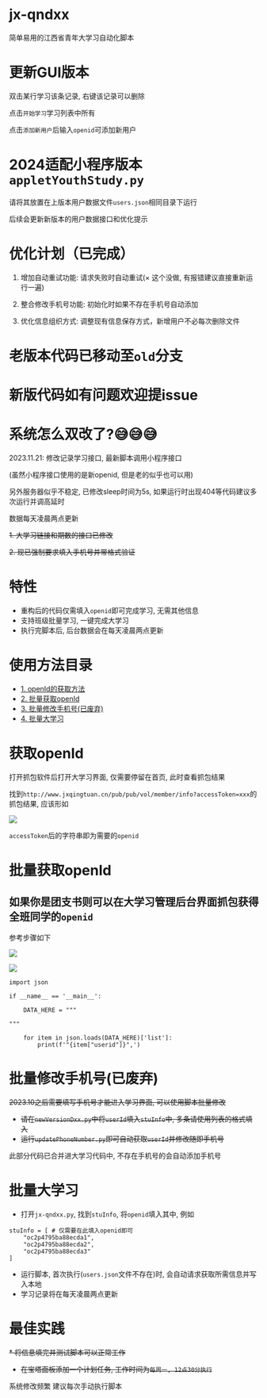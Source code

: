 # jx-qndxx
简单易用的江西省青年大学习自动化脚本

# 更新GUI版本

双击某行学习该条记录, 右键该记录可以删除

点击`开始学习`学习列表中所有

点击`添加新用户`后输入`openid`可添加新用户


# 2024适配小程序版本`appletYouthStudy.py`

请将其放置在上版本用户数据文件`users.json`相同目录下运行

后续会更新新版本的用户数据接口和优化提示


# 优化计划（已完成）

1. 增加自动重试功能: 请求失败时自动重试(× 这个没做, 有报错建议直接重新运行一遍)

2. 整合修改手机号功能: 初始化时如果不存在手机号自动添加

3. 优化信息组织方式: 调整现有信息保存方式，新增用户不必每次删除文件

# 老版本代码已移动至`old`分支

# 新版代码如有问题欢迎提issue

# 系统怎么双改了?😅😅😅

2023.11.21: 修改记录学习接口, 最新脚本调用小程序接口

(虽然小程序接口使用的是新openid, 但是老的似乎也可以用)

另外服务器似乎不稳定, 已修改sleep时间为5s, 如果运行时出现404等代码建议多次运行并调高延时

数据每天凌晨两点更新

<s>1. 大学习链接和期数的接口已修改</s>

<s>2. 现已强制要求填入手机号并带格式验证</s>

# 特性
* 重构后的代码仅需填入`openid`即可完成学习, 无需其他信息
* 支持班级批量学习, 一键完成大学习
* 执行完脚本后, 后台数据会在每天凌晨两点更新

# 使用方法目录
* [1. openId的获取方法](#获取openId)
* [2. 批量获取openId](#批量获取openId)
* [3. 批量修改手机号(已废弃)](#批量修改手机号)
* [4. 批量大学习](#批量大学习)

# 获取openId
打开抓包软件后打开大学习界面, 仅需要停留在首页, 此时查看抓包结果

找到`http://www.jxqingtuan.cn/pub/pub/vol/member/info?accessToken=xxx`的抓包结果, 应该形如

![](https://s3.bmp.ovh/imgs/2023/07/16/1e43ab91b04778ca.png)

`accessToken`后的字符串即为需要的`openid`

# 批量获取openId

## 如果你是团支书则可以在大学习管理后台界面抓包获得全班同学的`openid`
参考步骤如下

![](https://s3.bmp.ovh/imgs/2023/07/16/4b88762d3798587c.png)

![](https://s3.bmp.ovh/imgs/2023/07/16/de9363ba40593a21.png)
```
import json

if __name__ == '__main__':

    DATA_HERE = """

"""

    for item in json.loads(DATA_HERE)['list']:
        print(f'"{item["userid"]}",')
```

# 批量修改手机号(已废弃)
<s>2023.10之后需要填写手机号才能进入学习界面, 可以使用脚本批量修改
* 请在`newVersionDxx.py`中将`userId`填入`stuInfo`中, 多条请使用列表的格式填入
* 运行`updatePhoneNumber.py`即可自动获取`userId`并修改随即手机号
</s>

此部分代码已合并进大学习代码中, 不存在手机号的会自动添加手机号

# 批量大学习

* 打开`jx-qndxx.py`, 找到`stuInfo`, 将`openid`填入其中, 例如
```
stuInfo = [ # 仅需要在此填入openid即可
    "oc2p4795ba88ecda1",
    "oc2p4795ba88ecda2",
    "oc2p4795ba88ecda3"
]
```
* 运行脚本, 首次执行(`users.json`文件不存在)时, 会自动请求获取所需信息并写入本地
* 学习记录将在每天凌晨两点更新

# 最佳实践
<s>* 将信息填完并测试脚本可以正常工作
* 在宝塔面板添加一个计划任务, 工作时间为`每周一, 12点30分执行`
</s>
系统修改频繁 建议每次手动执行脚本
